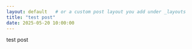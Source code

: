 ```yaml
---
layout: default   # or a custom post layout you add under _layouts
title: "test post"
date: 2025-05-20 10:00:00
---
```


test post